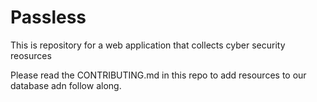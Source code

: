 # Passless
This is repository for a web application that collects cyber security reosurces

Please read the CONTRIBUTING.md in this repo to add resources to our database adn follow along.